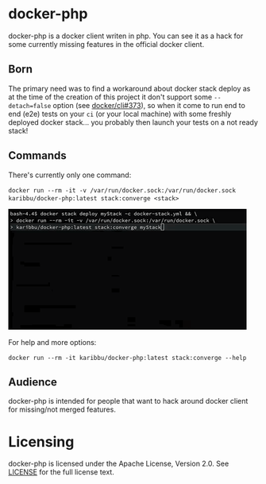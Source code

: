docker-php
==========

docker-php is a docker client writen in php. You can see it as a hack for some currently missing features in the official docker client.

## Born

The primary need was to find a workaround about docker stack deploy as at the time of the creation of this project it don't support some `--detach=false` option (see [docker/cli#373](https://github.com/docker/cli/issues/373)), so when it come to run end to end (e2e) tests on your `ci` (or your local machine) with some freshly deployed docker stack... you probably then launch your tests on a not ready stack!

## Commands

There's currently only one command:
```shell
docker run --rm -it -v /var/run/docker.sock:/var/run/docker.sock karibbu/docker-php:latest stack:converge <stack>
```

![stack converge demo](./demo/stack-converge.demo.gif)

For help and more options:
```shell
docker run --rm -it karibbu/docker-php:latest stack:converge --help
```

## Audience

docker-php is intended for people that want to hack around docker client for missing/not merged features.

Licensing
=========

docker-php is licensed under the Apache License, Version 2.0. See [LICENSE](https://github.com/karibbu/docker-php/blob/master/LICENSE) for the full license text.

